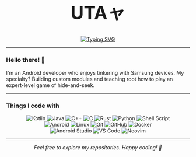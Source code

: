 <div align="center">
  <h1 style="font-size: 3.5em; font-weight: bold;">UTAャ</h1>
  
  [![Typing SVG](https://readme-typing-svg.demolab.com?font=Fira+Code&weight=600&pause=1000&color=2388F7¢er=true&vCenter=true&width=500&lines=Android+Systems+Engineer;Samsung+Module+Specialist;Master+of+Hide-and-Seek+(for+Root))](https://git.io/typing-svg)
</div>

---

### Hello there! 👋

I'm an Android developer who enjoys tinkering with Samsung devices. My specialty? Building custom modules and teaching root how to play an expert-level game of hide-and-seek.

---

### Things I code with
<p align="center">
  <img alt="Kotlin" src="https://img.shields.io/badge/Kotlin-7F52FF?style=for-the-badge&logo=kotlin&logoColor=white" />
  <img alt="Java" src="https://img.shields.io/badge/Java-ED8B00?style=for-the-badge&logo=openjdk&logoColor=white" />
  <img alt="C++" src="https://img.shields.io/badge/C++-00599C?style=for-the-badge&logo=c%2B%2B&logoColor=white" />
  <img alt="C" src="https://img.shields.io/badge/C-A8B9CC?style=for-the-badge&logo=c&logoColor=black" />
  <img alt="Rust" src="https://img.shields.io/badge/Rust-000000?style=for-the-badge&logo=rust&logoColor=white" />
  <img alt="Python" src="https://img.shields.io/badge/Python-3776AB?style=for-the-badge&logo=python&logoColor=white" />
  <img alt="Shell Script" src="https://img.shields.io/badge/Shell_Script-121011?style=for-the-badge&logo=gnu-bash&logoColor=white" />
  <br>
  <img alt="Android" src="https://img.shields.io/badge/Android-3DDC84?style=for-the-badge&logo=android&logoColor=white" />
  <img alt="Linux" src="https://img.shields.io/badge/Linux-FCC624?style=for-the-badge&logo=linux&logoColor=black" />
  <img alt="Git" src="https://img.shields.io/badge/Git-F05033?style=for-the-badge&logo=git&logoColor=white" />
  <img alt="GitHub" src="https://img.shields.io/badge/GitHub-181717?style=for-the-badge&logo=github&logoColor=white" />
  <img alt="Docker" src="https://img.shields.io/badge/Docker-2496ED?style=for-the-badge&logo=docker&logoColor=white" />
  <br>
  <img alt="Android Studio" src="https://img.shields.io/badge/Android_Studio-3DDC84?style=for-the-badge&logo=android-studio&logoColor=white" />
  <img alt="VS Code" src="https://img.shields.io/badge/VS_Code-007ACC?style=for-the-badge&logo=visual-studio-code&logoColor=white" />
  <img alt="Neovim" src="https://img.shields.io/badge/Neovim-57A143?style=for-the-badge&logo=neovim&logoColor=white" />
</p>

---
<p align="center">
  <i>Feel free to explore my repositories. Happy coding! 🚀</i>
</p>
